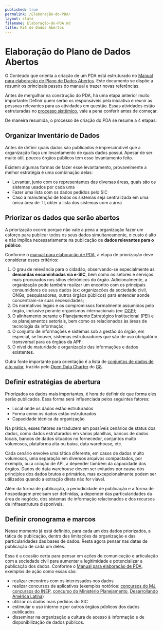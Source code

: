 ```yaml
---
published: true
permalink: /Elaboração-do-PDA/
layout: slate
filename: Elaboração-do-PDA.md
title: Kit de Dados Abertos
---
```


Elaboração do Plano de Dados Abertos
====

O Conteúdo que orienta a criação de um PDA está estruturado no
[Manual para elaboração de Plano de Dados Abertos](http://www.planejamento.gov.br/secretarias/upload/Arquivos/governo_aberto/manual_elaboracao_plano_dados_abertos.pdf). 
Este documento se dispõe a resumir os principais passos do manual e trazer
novas referências.

Antes de mergulhar na construção do PDA, há uma etapa anterior muito importante:
Definir quem serão os responsáveis pela iniciativa e reunir as pessoas
relevantes para as atividades em questão. Essas atividades estão estruturadas no
[processo sistêmico](https://github.com/dadosgovbr/kit/blob/master/Processo-sist%C3%AAmico.md),
vale a pena conferir antes de começar.

De maneira resumida, o processo de criação do PDA se resume a 4 etapas:

## Organizar Inventário de Dados

Antes de definir quais dados são publicados é imprescindível que a organização faça
um levantamento de quais dados possui. Apesar de ser muito útil, poucos órgãos
públicos tem esse levantamento feito.

Existem algumas formas de fazer esse levantamento, provavelmente a melhor estratégia é uma combinação delas:

* Levantar, junto com os representantes das diversas áreas, quais são os sistemas usados por cada uma
* Fazer uma lista com os dados pedidos pelo SIC
* Caso a manutenção de todos os sistemas seja centralizada em uma única área de TI, obter a lista dos sistemas com a área


## Priorizar os dados que serão abertos

A priorização ocorre porque não vale a pena a organização fazer um esforço para publicar todos os seus dados simultaneamente, o custo é alto e não implica necessariamente na publicação de **dados relevantes para o público**. 

Conforme o [manual para elaboração de PDA](http://www.planejamento.gov.br/secretarias/upload/Arquivos/governo_aberto/manual_elaboracao_plano_dados_abertos.pdf), a etapa de priorização deve considerar esses critérios:

1. O grau de relevância para o cidadão, observando-se especialmente as **demandas encaminhadas via e-SIC**, bem como os setores e serviços mais procurados nos sítios eletrônicos do órgão. Adicionalmente, a organização pode também realizar um encontro com os principais consumidores de seus dados (ex: organizações da sociedade civil, ONGs, pesquisadores, outros órgãos públicos) para entender aonde concentram-se suas necessidades;
2. Os normativos legais e os compromissos formalmente assumidos pelo órgão, inclusive perante organismos internacionais (ex: [OGP](http://www.cgu.gov.br/governoaberto/)); 
3. O alinhamento perante o Planejamento Estratégico Institucional (PEI) e os planejamentos setoriais, bem como os relacionados às áreas de tecnologia da informação;
4. O conjunto de informações e sistemas sob a gestão do órgão, em especial, se houver, sistemas estruturadores que são de uso obrigatório transversal para os órgãos da APF;
5. O nível de maturidade e organização das informações e dados existentes.

Outra fonte importante para orientação é a lista de [conjuntos de dados de alto valor](https://www.gov.uk/government/publications/open-data-charter/g8-open-data-charter-and-technical-annex#action-2-release-of-high-value-data), 
trazida pelo [Open Data Charter](https://www.gov.uk/government/publications/open-data-charter) do [G8](http://en.wikipedia.org/wiki/G8).

## Definir estratégias de abertura

Priorizados os dados mais importantes, é hora de definir de que forma eles serão publicados. Essa forma será influenciada pelos seguintes fatores:

* Local onde os dados estão estruturados
* Forma como os dados estão estruturados
* Capacidade técnica da organização

Na prática, esses fatores se traduzem em possíveis cenários de status dos dados, como dados estruturados em várias planilhas, bancos de dados locais, bancos de dados situados no fornecedor, conjuntos muito volumosos, plataforma alta ou baixa, data warehouse, etc. 

Cada cenário envolve uma tática diferente, em casos de dados muito volumosos, uma separação em diversos arquivos compactados, por exemplo, ou a criação de API, a depender também da capacidade dos órgãos. Dados de data warehouse devem ser evitados por causa dos princípios dos dados brutos e primários, mas excepcionalmente podem ser utilizados quando a extração direta não for viável.

Além da forma de publicação, a periodicidade de publicação e a forma de hospedagem precisam ser definidas, a depender das particularidades da área de negócio, dos sistemas de informação relacionados e dos recursos de infraestrutura disponíveis.


## Definir cronograma e marcos

Nesse momento já está definido, para cada um dos dados priorizados, a tática de publicação, dentro das limitações da organização e das particularidades das bases de dados. Resta agora pensar nas datas de publicação de cada um deles.

Essa é a ocasião certa para pensar em ações de comunicação e articulação com a sociedade civil para 
aumentar a legitimidade e potencializar a publicação dos dados. Conforme o [Manual para elaboração de 
PDA]((http://www.planejamento.gov.br/secretarias/upload/Arquivos/governo_aberto/manual_elaboracao_plano_dados_abertos.pdf)), exemplos de ação como essas são: 

* realizar encontros com os interessados nos dados
* realizar concursos de aplicativos (exemplos notórios: [concursos do MJ](http://www.justica.gov.br/dados-abertos), 
[concursos do INEP](http://hackathondadoseducacionais.org.br/), 
[concurso do Ministério Planejamento](http://dados.gov.br/noticia/conheca-os-vencedores-do-concurso-nacional-de-dados-abertos/), 
[Desarrollando América Latina](http://desarrollandoamerica.org/))
* utilizar os dados mais pedidos do SIC
* estimular o uso interno e por outros órgãos públicos dos dados publicados
* disseminar na organização a cultura de acesso à informação e de disponibilização de dados públicos.


